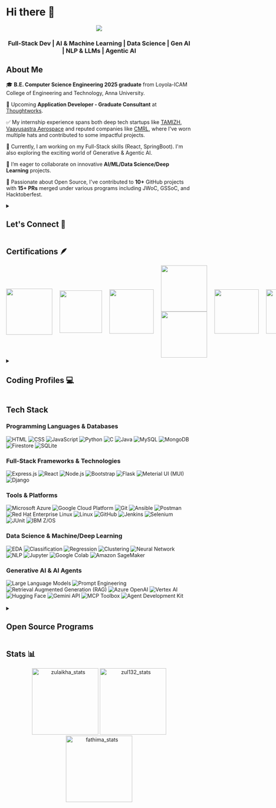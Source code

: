 <h1>Hi there 👋</h1>
<div align="center">
   <img src="https://readme-typing-svg.herokuapp.com/?font=Open+Sans&size=40&color=000000&center=true&vCenter=true&width=800&height=70&duration=4000&lines=My+name+is+Fathima+Zulaikha!;+Welcome+to+my+GitHub+Profile!;" />

   ### Full-Stack Dev | AI & Machine Learning | Data Science | Gen AI | NLP & LLMs | Agentic AI
   
</div>

## About Me

🎓 **B.E. Computer Science Engineering 2025 graduate** from Loyola-ICAM College of Engineering and Technology, Anna University.

💼 Upcoming **Application Developer - Graduate Consultant** at <a href="https://www.thoughtworks.com/">Thoughtworks</a>. 

✅ My internship experience spans both deep tech startups like <a href="https://www.linkedin.com/company/tamizh/">TAMIZH</a>, <a href="https://www.vaayusastra.com/">Vaayusastra Aerospace</a> and reputed companies like <a href="https://chennaimetrorail.org/">CMRL</a>, where I've worn multiple hats and contributed to some impactful projects.

🌱 Currently, I am working on my Full-Stack skills (React, SpringBoot). I'm also exploring the exciting world of Generative & Agentic AI. 

🤝 I’m eager to collaborate on innovative **AI/ML/Data Science/Deep Learning** projects.

💞️ Passionate about Open Source, I've contributed to **10+** GitHub projects with **15+ PRs** merged under various programs including JWoC, GSSoC, and Hacktoberfest.
   
<details>	
 <summary><h2>Let's Connect 📮</h2></summary>
<div align="center">
 <a href="https://www.linkedin.com/in/fathima-zulaikha-2741a4217/" target="_blank">
<img src=https://img.shields.io/badge/linkedin-%231E77B5.svg?&style=for-the-badge&logo=linkedin&logoColor=white alt=Spyware linkedin style="margin-bottom: 5px;" />
</a>
  
 <a href="https://github.com/zul132" target="_blank">
<img src=https://img.shields.io/badge/GitHub-100000?style=for-the-badge&logo=github&logoColor=white alt=zul132 GitHub style="margin-bottom: 5px;" />
</a>

<a href="mailto:fathimazulaikha.25cs@licet.ac.in" target="_blank">
<img src="https://img.shields.io/badge/Gmail-D14836?style=for-the-badge&logo=gmail&logoColor=white" alt=fathimazulaikha.25cs@licet.ac.in mail style="margin-bottom: 5px;" />
</a>

<a href="https://linktr.ee/Fathima_Zulaikha" target="_blank">
<img src="https://img.shields.io/badge/Linktree-%23000000.svg?style=for-the-badge&logo=linktree&logoColor=white" alt="Linktree" style="margin-bottom: 5px;" />
</a>

<a href="https://www.youtube.com/@artemisqueen2003">
<img src=https://img.shields.io/badge/YouTube-E4405F?style=for-the-badge&logo=youtube&logoColor=white alt=Spyware007 YouTube style="margin-bottom: 5px;" />
</a>
</div>
</details>

<!-- ![code](https://github.com/zul132/zul132/assets/98112914/7d43b65b-b009-4bf2-b3b2-f685e71d2b04) -->

## Certifications 🪶
<div style='display:flex; align-items:center; gap: 20px;' align='center'>
  <a href="https://www.credly.com/badges/cc5883ed-551d-4701-8dc9-bf5f275d18ec/public_url">
     <img src="https://github.com/user-attachments/assets/b5b2c2ae-cb48-426b-821f-c80d782ad0d1" width="125px" height="125px" />
  </a>
  <a href="https://learn.microsoft.com/api/credentials/share/en-us/FathimaZulaikha-8684/B86BE1798EE1887D?sharingId=62A6EB11A8014475">
     <img src="https://github.com/user-attachments/assets/317bad4a-8e65-4c95-a8bc-3931a1e98c07" width="115px" height="115px" />
  </a>
  <a href="https://badgr.com/public/assertions/9CfaBJC7STW8HMZe7wT3Dw">
     <img src="https://github.com/user-attachments/assets/5ef349d4-facb-46cf-becf-46a600ef6fe8" width="120px" height="120px" />
  </a>
  <a href="https://rhtapps.redhat.com/verify?certId=220-213-821">
     <img src="https://github.com/user-attachments/assets/062c92ec-9e6c-416f-bced-3be96ed36de8" width="125px" height="125px" />
     <img src="https://github.com/user-attachments/assets/472321f5-475c-464c-a9ff-4a9fea754733" width="125px" height="125px" />
  </a>
  <a href="https://www.credly.com/badges/c6fa0092-d74a-454f-a2aa-31cb1618035b/public_url">
     <img src="https://github.com/user-attachments/assets/7dfcb03f-0215-42ef-b50f-6dc55e647d7b" width="120px" height="120px" />
  </a>
  <a href="https://www.credly.com/badges/d4eb56a1-cd35-4ea5-9e87-5bc3ca67d74d/public_url">
     <img src="https://github.com/user-attachments/assets/9a59a7db-7786-49cc-8373-746b961bbe02" width="120px" height="120px" />
  </a>
</div>

<details>	
 <summary><h2>Coding Profiles 💻</h2></summary>
<div align="center">
   <a href="https://leetcode.com/u/zul132/" target="_blank">
     <img src="https://img.shields.io/badge/LeetCode-FFA116?style=for-the-badge&logo=leetcode&logoColor=white" />
   </a>
   <a href="https://www.hackerrank.com/fathimazulaikha1" target="_blank">
     <img src="https://img.shields.io/badge/HackerRank-00EA64?style=for-the-badge&logo=hackerrank&logoColor=white" />
   </a>
   <a href="http://www.skillrack.com/profile/358191/b7f900d5882dd4738bb58c3a9a174d0960ae89cb" target="_blank">
     <img src="https://img.shields.io/badge/SkillRack-2A94C2?style=for-the-badge&logo=&logoColor=white" />
   </a>
   <a href="https://exercism.org/profiles/zul132" target="_blank">
     <img src="https://img.shields.io/badge/Exercism-009CAB?style=for-the-badge&logo=exercism&logoColor=white" />
   </a>
   <a href="https://codesignal.com/learn/profile/cmahya9yz00a4l704jellz669" target="_blank">
     <img src="https://img.shields.io/badge/CodeSignal-3884FF?style=for-the-badge&logo=codesignal&logoColor=white" />
   </a>
</div>
</details>

## Tech Stack 
### Programming Languages & Databases 

<div align="left">
<img alt="HTML" src="https://img.shields.io/badge/html-%23E34F26.svg?style=for-the-badge&logo=html&logoColor=white"/>
<img alt="CSS" src="https://img.shields.io/badge/css-%231572B6.svg?style=for-the-badge&logo=css&logoColor=white"/> 
<img alt="JavaScript" src="https://img.shields.io/badge/javascript-%23323330.svg?style=for-the-badge&logo=javascript&logoColor=%23F7DF1E"/> 
<img alt="Python" src="https://img.shields.io/badge/Python-3776AB?style=for-the-badge&logo=python&logoColor=white"/>
<img alt="C" src="https://img.shields.io/badge/C-00599C?style=for-the-badge&logo=c&logoColor=white"/>
<img alt="Java" src="https://img.shields.io/badge/Java-%23ED8B00?style=for-the-badge&logo=openjdk&logoColor=white" />
<img alt="MySQL" src="https://img.shields.io/badge/MySQL-005C84?style=for-the-badge&logo=mysql&logoColor=white"/>
<img alt="MongoDB" src ="https://img.shields.io/badge/MongoDB-4EA94B?style=for-the-badge&logo=mongodb&logoColor=white"/>
<img alt="Firestore" src="https://img.shields.io/badge/Cloud%20Firestore-4285F4?style=for-the-badge&logo=googlecloud&logoColor=white" />
<img alt="SQLite" src ="https://img.shields.io/badge/sqlite-%2307405e.svg?style=for-the-badge&logo=sqlite&logoColor=white"/>
</div>

### Full-Stack Frameworks & Technologies 
<div align="left">
<img alt="Express.js" src="https://img.shields.io/badge/Express.js-%23000000.svg?style=for-the-badge&logo=express&logoColor=white"/>
<img alt="React" src="https://img.shields.io/badge/react-%2320232a.svg?style=for-the-badge&logo=react&logoColor=%2361DAFB"/>
<img alt="Node.js" src="https://img.shields.io/badge/Node.js-%23339933.svg?style=for-the-badge&logo=nodedotjs&logoColor=white"/>
<img alt="Bootstrap" src="https://img.shields.io/badge/bootstrap-%23563D7C.svg?style=for-the-badge&logo=bootstrap&logoColor=white"/> 
<img alt="Flask" src="https://img.shields.io/badge/Flask-000000?style=for-the-badge&logo=flask&logoColor=white"/> 
<img alt="Meterial UI (MUI)" src="https://img.shields.io/badge/Material_UI-1E90FF?style=for-the-badge&logo=mui&logoColor=white"/> 
<img alt="Django" src="https://img.shields.io/badge/Django-092E20?style=for-the-badge&logo=django&logoColor=white"/>
</div> 

### Tools & Platforms 
<div align="left">
<img alt="Microsoft Azure" src="https://img.shields.io/badge/Microsoft_Azure-2C2C2C?style=for-the-badge&logo=microsoft&logoColor=white"/>
<img alt="Google Cloud Platform" src="https://img.shields.io/badge/Google_Cloud-4285F4?style=for-the-badge&logo=googlecloud&logoColor=white"/>
<img alt="Git" src="https://img.shields.io/badge/Git-%23FF5733.svg?style=for-the-badge&logo=git&logoColor=white"/>
<img alt="Ansible" src="https://img.shields.io/badge/ansible-%23000000.svg?style=for-the-badge&logo=ansible&logoColor=white"/>
<img alt="Postman" src="https://img.shields.io/badge/Postman-%23FF6C37.svg?style=for-the-badge&logo=postman&logoColor=white"/>
<img alt="Red Hat Enterprise Linux" src="https://img.shields.io/badge/Red_Hat_Enterprise_Linux-%23000000.svg?style=for-the-badge&logo=redhat&logoColor=red"/>
<img alt="Linux" src="https://img.shields.io/badge/Linux-FCC624?style=for-the-badge&logo=linux&logoColor=black"/>
<img alt="GitHub" src="https://img.shields.io/badge/GitHub-%23181717.svg?style=for-the-badge&logo=github&logoColor=white"/>
<img alt="Jenkins" src="https://img.shields.io/badge/Jenkins-%232C2D72.svg?style=for-the-badge&logo=jenkins&logoColor=white"/> 
<img alt="Selenium" src="https://img.shields.io/badge/Selenium-43B02A?style=for-the-badge&logo=selenium&logoColor=white"/>
<img alt="JUnit" src="https://img.shields.io/badge/JUnit-25A162?style=for-the-badge&logoColor=white"/>
<img alt="IBM Z/OS" src="https://img.shields.io/badge/IBM_Z/OS-052FAD?style=for-the-badge&logo=ibm&logoColor=white"/>
</div>

### Data Science & Machine/Deep Learning 
<div align="left">
<img alt="EDA" src="https://img.shields.io/badge/Exploratory_Data_Analysis_(EDA)-20B2AA?style=for-the-badge"/>
<img alt="Classification" src="https://img.shields.io/badge/Classification-228B22?style=for-the-badge"/>
<img alt="Regression" src="https://img.shields.io/badge/Regression-CD4A3D?style=for-the-badge"/>
<img alt="Clustering" src="https://img.shields.io/badge/Clustering-FCC624?style=for-the-badge"/>
<img alt="Neural Network" src="https://img.shields.io/badge/Neural_Networks-1E90FF?style=for-the-badge"/>
<img alt="NLP" src="https://img.shields.io/badge/Natural_Language_Processing_(NLP)-800080?style=for-the-badge"/>
<img alt="Jupyter" src="https://img.shields.io/badge/Jupyter_Notebook-F37626?style=for-the-badge&logo=jupyter&logoColor=white"/>
<img alt="Google Colab" src="https://img.shields.io/badge/Google_Colab-F9AB00?style=for-the-badge&logo=googlecolab&logoColor=black"/>
<img alt="Amazon SageMaker" src="https://img.shields.io/badge/Amazon_SageMaker-6529EF?style=for-the-badge&logo=amazonsagemaker&logoColor=white"/>
</div>

### Generative AI & AI Agents
<div align="left">
<img alt="Large Language Models" src="https://img.shields.io/badge/Large_Language_Models_(LLMs)-1E90FF?style=for-the-badge"/>
<img alt="Prompt Engineering" src="https://img.shields.io/badge/Prompt_Engineering-FF69B4?style=for-the-badge"/>
<img alt="Retrieval Augmented Generation (RAG)" src="https://img.shields.io/badge/Retrieval_Augmented_Generation_(RAG)-9400D3?style=for-the-badge"/>
<img alt="Azure OpenAI" src="https://img.shields.io/badge/Azure_OpenAI-0078D4?style=for-the-badge&logo=openai&logoColor=white"/>
<img alt="Vertex AI" src="https://img.shields.io/badge/Vertex_AI-4285F4?style=for-the-badge&logo=googlecloud&logoColor=white"/>
<img alt="Hugging Face" src="https://img.shields.io/badge/HuggingFace-FFD21F?style=for-the-badge&logo=huggingface&logoColor=black"/>
<img alt="Gemini API" src="https://img.shields.io/badge/Gemini_API-8E75B2?style=for-the-badge&logo=googlegemini&logoColor=white"/>
<img alt="MCP Toolbox" src="https://img.shields.io/badge/MCP_Toolbox-336699?style=for-the-badge&logo=google&logoColor=white"/>
<img alt="Agent Development Kit" src="https://img.shields.io/badge/Agent_Development_Kit_(ADK)-0F9D58?style=for-the-badge&logo=google&logoColor=white"/>
</div>
<br>

<details>	
 <summary><h2>Open Source Programs</h2></summary>
 <br>
 <div style='display:flex; align-items:center; gap: 20px;' align='center'>
  <img src="https://github.com/user-attachments/assets/95c9e724-46d1-4ad0-8284-e313fdc050c5" alt="SWOC 2025 Badge" style="width: 150px; max-width: 100%;">
  <a href="https://www.holopin.io/@zul132#badges">
     <img src="https://github.com/user-attachments/assets/90ac05c0-894d-451b-a6c8-7b18f2088efd" alt="Hacktoberfest 2024 Badge" style="width: 150px; max-width: 100%;">
  </a>
  <a href="https://gssoc.girlscript.tech/leaderboard?year=2024Extd&username=zul132">
     <img src="https://github.com/user-attachments/assets/8746116d-29bf-49b6-a572-cdca8849e2cd" alt="GSSoC 2024 Extd Badge" style="width: 150px; max-width: 100%;">
  </a>
  <img src="https://github.com/zul132/zul132/assets/98112914/14001c7d-9d7c-4e60-88be-2ca95d971c1b" alt="SSOC 2024 Badge" style="width: 150px; max-width: 100%;">
  <a href="https://leaderboard.jwoc.tech/">
     <img src="https://github.com/zul132/zul132/assets/98112914/ee1ae059-bf90-437b-bec6-13a59a21389b" alt="JWoC 2024 Mentee Badge" style="width: 150px; max-width: 100%;">
  </a>
  <a href="https://gssoc.girlscript.tech/leaderboard?year=2023&username=zul132">
     <img src="https://github.com/zul132/zul132/assets/98112914/dd297d2e-2491-45b2-a4af-6da32c13a09b" alt="GSSoC 2023 Contributors Badge" style="width: 200px; max-width: 100%;">
  </a>
</div>

### GSSOC(24) Badges 
<div style='display:flex; align-items:center; gap: 10px;' align='center'>
  <a href="https://gssoc.girlscript.tech/leaderboard?year=2024Extd&username=zul132">
    <img src="https://raw.githubusercontent.com/GSSoC24/Postman-Challenge/main/docs/assets/Postman%20White.png" width="100px" height="100px" />
    <img src="https://raw.githubusercontent.com/GSSoC24/Postman-Challenge/main/docs/assets/1.png" width="100px" height="100px" />
    <img src="https://raw.githubusercontent.com/GSSoC24/Postman-Challenge/main/docs/assets/2.png" width="100px" height="100px" />
    <img src="https://raw.githubusercontent.com/GSSoC24/Postman-Challenge/main/docs/assets/3.png" width="100px" height="100px" />
    <img src="https://raw.githubusercontent.com/GSSoC24/Postman-Challenge/main/docs/assets/4.png" width="100px" height="100px" />
    <img src="https://raw.githubusercontent.com/GSSoC24/Postman-Challenge/main/docs/assets/5.png" width="100px" height="100px" />
  </a>
</div>
<div style='display:flex; align-items:center; gap: 20px;' align='center'>
 <img src="https://github.com/user-attachments/assets/15aa85e2-f158-49b8-844c-3cce9a7ba835" style="width: 150px; max-width: 100%;">
 <img src="https://github.com/user-attachments/assets/929a0519-b204-45df-b6e2-6284c810cbeb" alt="Hacktoberfest 2024 Badge" style="width: 150px; max-width: 100%;">
</div>
</details>


## Stats 📊

<p align="center"> 
  <img height="180em" src="https://github-readme-stats.vercel.app/api?username=zul132&show_icons=true" alt="zulaikha_stats" /> 
  <img height="180em" src="https://github-readme-stats.vercel.app/api/top-langs/?username=zul132&layout=compact" alt="zul132_stats" />
  <img height="180em" src="https://github-readme-streak-stats.herokuapp.com/?user=zul132&" alt="fathima_stats"/>
</p>








